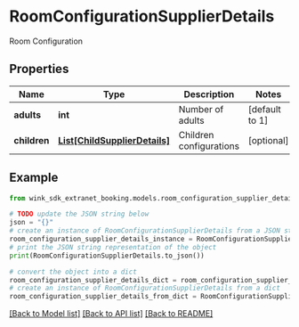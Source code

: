 # RoomConfigurationSupplierDetails

Room Configuration

## Properties

Name | Type | Description | Notes
------------ | ------------- | ------------- | -------------
**adults** | **int** | Number of adults | [default to 1]
**children** | [**List[ChildSupplierDetails]**](ChildSupplierDetails.md) | Children configurations | [optional] 

## Example

```python
from wink_sdk_extranet_booking.models.room_configuration_supplier_details import RoomConfigurationSupplierDetails

# TODO update the JSON string below
json = "{}"
# create an instance of RoomConfigurationSupplierDetails from a JSON string
room_configuration_supplier_details_instance = RoomConfigurationSupplierDetails.from_json(json)
# print the JSON string representation of the object
print(RoomConfigurationSupplierDetails.to_json())

# convert the object into a dict
room_configuration_supplier_details_dict = room_configuration_supplier_details_instance.to_dict()
# create an instance of RoomConfigurationSupplierDetails from a dict
room_configuration_supplier_details_from_dict = RoomConfigurationSupplierDetails.from_dict(room_configuration_supplier_details_dict)
```
[[Back to Model list]](../README.md#documentation-for-models) [[Back to API list]](../README.md#documentation-for-api-endpoints) [[Back to README]](../README.md)


